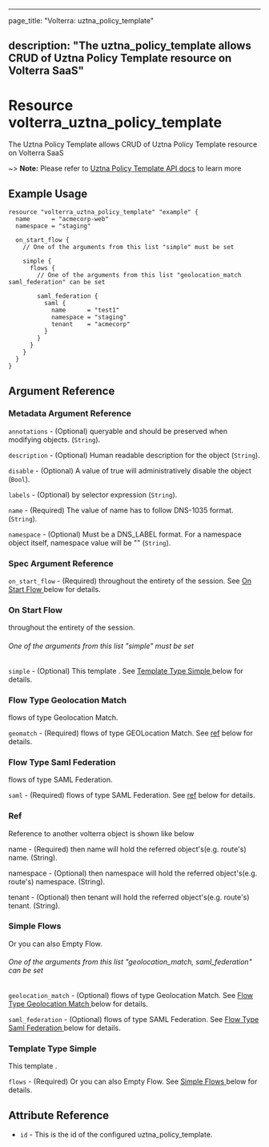 ---

page_title: "Volterra: uztna_policy_template"

description: "The uztna_policy_template allows CRUD of Uztna Policy Template resource on Volterra SaaS"
-------------------------------------------------------------------------------------------------------

Resource volterra_uztna_policy_template
=======================================

The Uztna Policy Template allows CRUD of Uztna Policy Template resource on Volterra SaaS

~> **Note:** Please refer to [Uztna Policy Template API docs](https://docs.cloud.f5.com/docs-v2/api/uztna-policy-template) to learn more

Example Usage
-------------

```hcl
resource "volterra_uztna_policy_template" "example" {
  name      = "acmecorp-web"
  namespace = "staging"

  on_start_flow {
    // One of the arguments from this list "simple" must be set

    simple {
      flows {
        // One of the arguments from this list "geolocation_match saml_federation" can be set

        saml_federation {
          saml {
            name      = "test1"
            namespace = "staging"
            tenant    = "acmecorp"
          }
        }
      }
    }
  }
}

```

Argument Reference
------------------

### Metadata Argument Reference

`annotations` - (Optional) queryable and should be preserved when modifying objects. (`String`).

`description` - (Optional) Human readable description for the object (`String`).

`disable` - (Optional) A value of true will administratively disable the object (`Bool`).

`labels` - (Optional) by selector expression (`String`).

`name` - (Required) The value of name has to follow DNS-1035 format. (`String`).

`namespace` - (Optional) Must be a DNS_LABEL format. For a namespace object itself, namespace value will be "" (`String`).

### Spec Argument Reference

`on_start_flow` - (Required) throughout the entirety of the session. See [On Start Flow ](#on-start-flow) below for details.

### On Start Flow

throughout the entirety of the session.

###### One of the arguments from this list "simple" must be set

`simple` - (Optional) This template . See [Template Type Simple ](#template-type-simple) below for details.

### Flow Type Geolocation Match

flows of type Geolocation Match.

`geomatch` - (Required) flows of type GEOLocation Match. See [ref](#ref) below for details.

### Flow Type Saml Federation

flows of type SAML Federation.

`saml` - (Required) flows of type SAML Federation. See [ref](#ref) below for details.

### Ref

Reference to another volterra object is shown like below

name - (Required) then name will hold the referred object's(e.g. route's) name. (String).

namespace - (Optional) then namespace will hold the referred object's(e.g. route's) namespace. (String).

tenant - (Optional) then tenant will hold the referred object's(e.g. route's) tenant. (String).

### Simple Flows

Or you can also Empty Flow.

###### One of the arguments from this list "geolocation_match, saml_federation" can be set

`geolocation_match` - (Optional) flows of type Geolocation Match. See [Flow Type Geolocation Match ](#flow-type-geolocation-match) below for details.

`saml_federation` - (Optional) flows of type SAML Federation. See [Flow Type Saml Federation ](#flow-type-saml-federation) below for details.

### Template Type Simple

This template .

`flows` - (Required) Or you can also Empty Flow. See [Simple Flows ](#simple-flows) below for details.

Attribute Reference
-------------------

-	`id` - This is the id of the configured uztna_policy_template.
